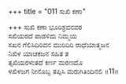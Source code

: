 +++
title = "011 ಸುಖಿ ಕಣಾ"

+++
ಸುಖಿ ಕಣಾ ಭೂರಿಶ್ರವನವರ  
ಸಖಿಯರದೆ ಪಾಡಳಿದು ನಿಮ್ಮಯ  
ಸಖನ ಗೆಲಿಸಿದಿರಿವನ ಮುರಿದಿರಿ ರಾಧೆಯಾತ್ಮಜನ  
ನಿಖಿಳ ಯಾಚಕಜನ ಸಹಿತ ತ  
ತ್ಸಖಿಯರಳುತದೆ ಕರ್ಣ ಮರಣದೊ  
ಳಖಿಳಜಗ ನೀನೊಬ್ಬ ತಪ್ಪಿಸಿ ಮರುಗಿತಿಂದಿನಲಿ      ॥11॥